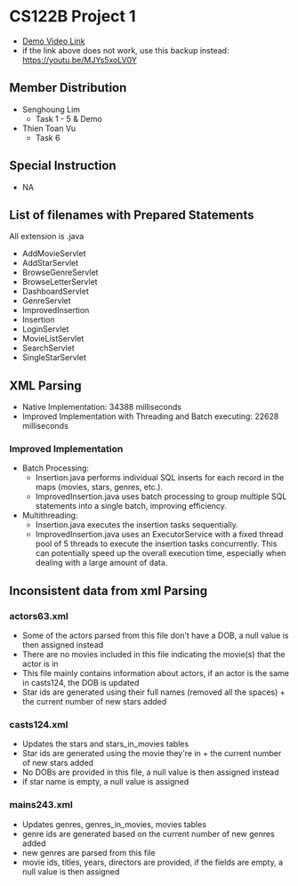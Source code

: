 # CS122B Project 1
- [Demo Video Link](https://drive.google.com/file/d/1PX6kdB6Y_srcQVtd_DNWvbYwHlsek_b2/view?usp=sharing)
- if the link above does not work, use this backup instead: https://youtu.be/MJYs5xoLV0Y
## Member Distribution
  - Senghoung Lim
    - Task 1 - 5 & Demo
  - Thien Toan Vu
    - Task 6
## Special Instruction
- NA

## List of filenames with Prepared Statements
All extension is .java
- AddMovieServlet
- AddStarServlet
- BrowseGenreServlet
- BrowseLetterServlet
- DashboardServlet
- GenreServlet
- ImprovedInsertion
- Insertion
- LoginServlet
- MovieListServlet
- SearchServlet
- SingleStarServlet

## XML Parsing
- Native Implementation: 34388 milliseconds
- Improved Implementation with Threading and Batch executing: 22628 milliseconds
### Improved Implementation
- Batch Processing:
  - Insertion.java performs individual SQL inserts for each record in the maps (movies, stars, genres, etc.). 
  - ImprovedInsertion.java uses batch processing to group multiple SQL statements into a single batch, improving efficiency.
- Multithreading:
  - Insertion.java executes the insertion tasks sequentially. 
  - ImprovedInsertion.java uses an ExecutorService with a fixed thread pool of 5 threads to execute the insertion tasks concurrently. This can potentially speed up the overall execution time, especially when dealing with a large amount of data.

## Inconsistent data from xml Parsing  
### actors63.xml
- Some of the actors parsed from this file don't have a DOB, a null value is then assigned instead
- There are no movies included in this file indicating the movie(s) that the actor is in
- This file mainly contains information about actors, if an actor is the same in casts124, the DOB is updated
- Star ids are generated using their full names (removed all the spaces) + the current number of new stars added
### casts124.xml
- Updates the stars and stars_in_movies tables
- Star ids are generated using the movie they're in + the current number of new stars added
- No DOBs are provided in this file, a null value is then assigned instead
- if star name is empty, a null value is assigned
### mains243.xml
- Updates genres, genres_in_movies, movies tables
- genre ids are generated based on the current number of new genres added
- new genres are parsed from this file
- movie ids, titles, years, directors are provided, if the fields are empty, a null value is then assigned



